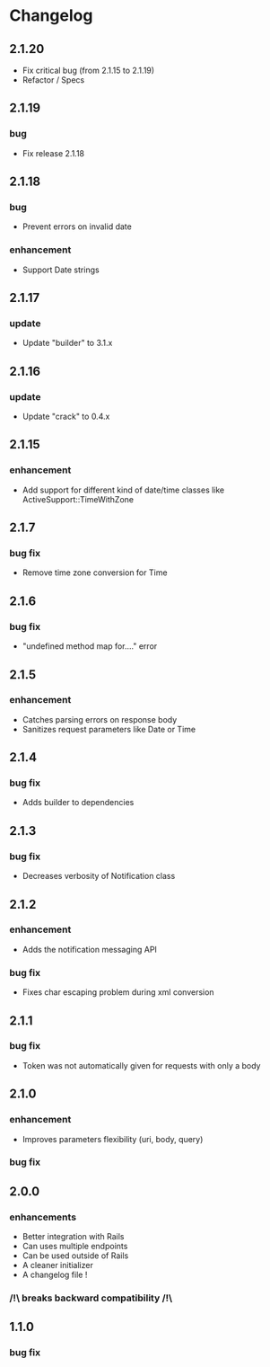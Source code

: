 Changelog
=========

2.1.20
------
 * Fix critical bug (from 2.1.15 to 2.1.19)
 * Refactor / Specs

2.1.19
-----

### bug
 * Fix release 2.1.18

2.1.18
-----

### bug
 * Prevent errors on invalid date

### enhancement
 * Support Date strings

2.1.17
-----

### update
 * Update "builder" to 3.1.x

2.1.16
-----

### update
 * Update "crack" to 0.4.x

2.1.15
-----

### enhancement
 * Add support for different kind of date/time classes like ActiveSupport::TimeWithZone

2.1.7
-----

### bug fix
 * Remove time zone conversion for Time

2.1.6
-----

### bug fix
 * "undefined method map for…." error

2.1.5
-----

### enhancement
 * Catches parsing errors on response body
 * Sanitizes request parameters like Date or Time

2.1.4
-----

### bug fix
 * Adds builder to dependencies

2.1.3
-----

### bug fix
 * Decreases verbosity of Notification class

2.1.2
-----

### enhancement
 * Adds the notification messaging API

### bug fix
 * Fixes char escaping problem during xml conversion


2.1.1
-----

### bug fix
 * Token was not automatically given for requests with only a body

2.1.0
-----

### enhancement
 * Improves parameters flexibility (uri, body, query)

### bug fix

2.0.0
-----

### enhancements
 * Better integration with Rails
 * Can uses multiple endpoints
 * Can be used outside of Rails
 * A cleaner initializer
 * A changelog file !
 
### /!\ breaks backward compatibility /!\ 
	
1.1.0
-----

### bug fix